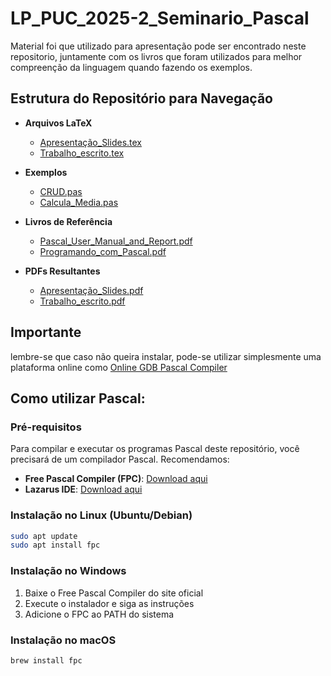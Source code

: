 # LP_PUC_2025-2_Seminario_Pascal

Material foi que utilizado para apresentação pode ser encontrado neste repositorio, juntamente com os livros que foram utilizados para melhor compreenção da linguagem quando fazendo os exemplos.

## Estrutura do Repositório para Navegação

- **Arquivos LaTeX**
  - [Apresentação_Slides.tex](Arquivos%20LaTeX/Apresentacao_Slides.tex)
  - [Trabalho_escrito.tex](Arquivos%20LaTeX/Trabalho_escrito.tex)

- **Exemplos**
  - [CRUD.pas](Exemplos/CRUD.pas)
  - [Calcula_Media.pas](Exemplos/Calcula_Media.pas)

- **Livros de Referência**
  - [Pascal_User_Manual_and_Report.pdf](Livros%20de%20Referencia/Pascal_User_Manual_and_Report.pdf)
  - [Programando_com_Pascal.pdf](Livros%20de%20Referencia/Programando_com_Pascal.pdf)

- **PDFs Resultantes**
  - [Apresentação_Slides.pdf](PDFs%20Resultantes/Apresentacao_Slides.pdf)
  - [Trabalho_escrito.pdf](PDFs%20Resultantes/Trabalho_escrito.pdf)

## Importante
lembre-se que caso não queira instalar, pode-se utilizar simplesmente uma plataforma online como [Online GDB Pascal Compiler](https://www.onlinegdb.com/online_pascal_compiler)

## Como utilizar Pascal:

### Pré-requisitos
Para compilar e executar os programas Pascal deste repositório, você precisará de um compilador Pascal. Recomendamos:

- **Free Pascal Compiler (FPC)**: [Download aqui](https://www.freepascal.org/)
- **Lazarus IDE**: [Download aqui](https://www.lazarus-ide.org/)

### Instalação no Linux (Ubuntu/Debian)
```bash
sudo apt update
sudo apt install fpc
```

### Instalação no Windows
1. Baixe o Free Pascal Compiler do site oficial
2. Execute o instalador e siga as instruções
3. Adicione o FPC ao PATH do sistema

### Instalação no macOS
```bash
brew install fpc
```

